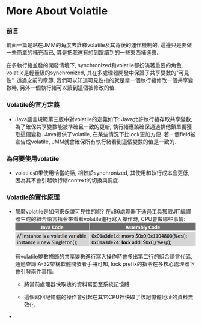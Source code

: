 # More About Volatile

### 前言

前面一篇是站在JMM的角度去詮釋volatile及其背後的運作機制的, 這邊只是要做一些簡單的補充而已, 算是把我還有想到跟讀到的一些東西補進來.

在多執行緒並發的開發情境下, synchronized和volatile都扮演著重要的角色, volatile是輕量級的synchronized, 其在多處理器開發中保證了共享變數的"可見性". 透過之前的章節, 我們可以知道可見性指的就是當一個執行緒修改一個共享變數時, 另外一個執行緒可以讀到這個被修改的值.

### Volatile的官方定義

* Java語言規範第三版中對volatile的定義如下: Java允許執行緒存取共享變數, 為了確保共享變數能被準確且一致的更新, 執行緒應該確保通過排他鎖單獨獲取這個變數. Java提供了volatile, 在某些情況下比lock更加方便. 若一個field被宣告成volatile, JMM就會確保所有執行緒看到這個變數的值是一致的.

### 為何要使用volatile

* volatile如果使用恰當的話, 相較於synchronized, 其使用和執行成本會更低, 因為其不會引起執行緒context的切換與調度.

### Volatile的實作原理

* 那麼volatile是如何來保證可見性的呢? 在x86處理器下通過工具獲取JIT編譯器生成的組合語言指令來看看volatile進行寫入操作時, CPU會做哪些事情:  
  ![](/assets/jmm-85.png)

  有volatile變數修飾的共享變數進行寫入操作時會多出第二行的組合語言代碼, 通過查詢IA-32架構軟體開發者手冊可知, lock prefix的指令在多核心處理器下會引發兩件事情:

  * 將當前處理器快取塊的資料寫回至系統記憶體

  * 這個寫回記憶體的操作會引起在其它CPU裡快取了該記憶體地址的資料無效化

* 


